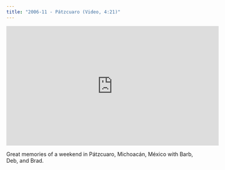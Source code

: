 ```yaml
---
title: "2006-11 - Pátzcuaro (Video, 4:21)"
---
```


<div class="embed-responsive embed-responsive-16by9">
  <iframe width="560" height="315" src="https://www.youtube.com/embed/erpbaAtxjX8" frameborder="0" allow="accelerometer; autoplay; encrypted-media; gyroscope; picture-in-picture" allowfullscreen></iframe>
</div>

Great memories of a weekend in Pátzcuaro, Michoacán, México with Barb, Deb, and Brad.
